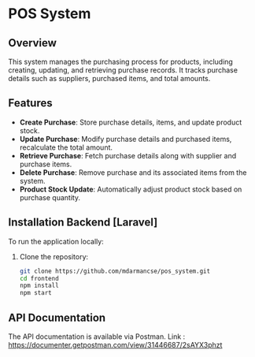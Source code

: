 # POS System

## Overview
This system manages the purchasing process for products, including creating, updating, and retrieving purchase records. It tracks purchase details such as suppliers, purchased items, and total amounts.

## Features
- **Create Purchase**: Store purchase details, items, and update product stock.
- **Update Purchase**: Modify purchase details and purchased items, recalculate the total amount.
- **Retrieve Purchase**: Fetch purchase details along with supplier and purchase items.
- **Delete Purchase**: Remove purchase and its associated items from the system.
- **Product Stock Update**: Automatically adjust product stock based on purchase quantity.

## Installation Backend [Laravel]
To run the application locally:

1. Clone the repository:
   ```bash
   git clone https://github.com/mdarmancse/pos_system.git
   cd frontend
   npm install
   npm start

## API Documentation
The API documentation is available via Postman.
Link : https://documenter.getpostman.com/view/31446687/2sAYX3phzt
